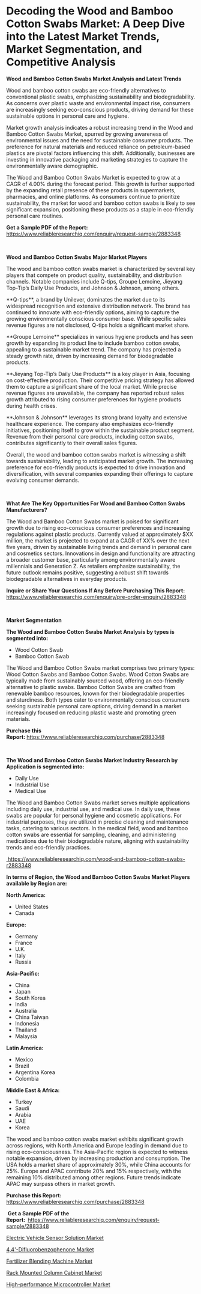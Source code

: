 <p><h1>Decoding the Wood and Bamboo Cotton Swabs Market: A Deep Dive into the Latest Market Trends, Market Segmentation, and Competitive Analysis</h1></p><p><strong>Wood and Bamboo Cotton Swabs Market Analysis and Latest Trends</strong></p>
<p><p>Wood and bamboo cotton swabs are eco-friendly alternatives to conventional plastic swabs, emphasizing sustainability and biodegradability. As concerns over plastic waste and environmental impact rise, consumers are increasingly seeking eco-conscious products, driving demand for these sustainable options in personal care and hygiene.</p><p>Market growth analysis indicates a robust increasing trend in the Wood and Bamboo Cotton Swabs Market, spurred by growing awareness of environmental issues and the need for sustainable consumer products. The preference for natural materials and reduced reliance on petroleum-based plastics are pivotal factors influencing this shift. Additionally, businesses are investing in innovative packaging and marketing strategies to capture the environmentally aware demographic.</p><p>The Wood and Bamboo Cotton Swabs Market is expected to grow at a CAGR of 4.00% during the forecast period. This growth is further supported by the expanding retail presence of these products in supermarkets, pharmacies, and online platforms. As consumers continue to prioritize sustainability, the market for wood and bamboo cotton swabs is likely to see significant expansion, positioning these products as a staple in eco-friendly personal care routines.</p></p>
<p><strong>Get a Sample PDF of the Report:&nbsp;</strong> <a href="https://www.reliableresearchiq.com/enquiry/request-sample/2883348?utm_campaign=103&utm_medium=2&utm_source=Github&utm_content=ia&utm_term=13032025&utm_id=wood-and-bamboo-cotton-swabs">https://www.reliableresearchiq.com/enquiry/request-sample/2883348</a></p>
<p>&nbsp;</p>
<p><strong>Wood and Bamboo Cotton Swabs Major Market Players</strong></p>
<p><p>The wood and bamboo cotton swabs market is characterized by several key players that compete on product quality, sustainability, and distribution channels. Notable companies include Q-tips, Groupe Lemoine, Jieyang Top-Tip’s Daily Use Products, and Johnson & Johnson, among others.</p><p>**Q-tips**, a brand by Unilever, dominates the market due to its widespread recognition and extensive distribution network. The brand has continued to innovate with eco-friendly options, aiming to capture the growing environmentally conscious consumer base. While specific sales revenue figures are not disclosed, Q-tips holds a significant market share.</p><p>**Groupe Lemoine** specializes in various hygiene products and has seen growth by expanding its product line to include bamboo cotton swabs, appealing to a sustainable market trend. The company has projected a steady growth rate, driven by increasing demand for biodegradable products.</p><p>**Jieyang Top-Tip’s Daily Use Products** is a key player in Asia, focusing on cost-effective production. Their competitive pricing strategy has allowed them to capture a significant share of the local market. While precise revenue figures are unavailable, the company has reported robust sales growth attributed to rising consumer preferences for hygiene products during health crises.</p><p>**Johnson & Johnson** leverages its strong brand loyalty and extensive healthcare experience. The company also emphasizes eco-friendly initiatives, positioning itself to grow within the sustainable product segment. Revenue from their personal care products, including cotton swabs, contributes significantly to their overall sales figures.</p><p>Overall, the wood and bamboo cotton swabs market is witnessing a shift towards sustainability, leading to anticipated market growth. The increasing preference for eco-friendly products is expected to drive innovation and diversification, with several companies expanding their offerings to capture evolving consumer demands.</p></p>
<p>&nbsp;</p>
<p><strong>What Are The Key Opportunities For Wood and Bamboo Cotton Swabs Manufacturers?</strong></p>
<p><p>The Wood and Bamboo Cotton Swabs market is poised for significant growth due to rising eco-conscious consumer preferences and increasing regulations against plastic products. Currently valued at approximately $XX million, the market is projected to expand at a CAGR of XX% over the next five years, driven by sustainable living trends and demand in personal care and cosmetics sectors. Innovations in design and functionality are attracting a broader customer base, particularly among environmentally aware millennials and Generation Z. As retailers emphasize sustainability, the future outlook remains positive, suggesting a robust shift towards biodegradable alternatives in everyday products.</p></p>
<p><strong>Inquire or Share Your Questions If Any Before Purchasing This Report:</strong> <a href="https://www.reliableresearchiq.com/enquiry/pre-order-enquiry/2883348?utm_campaign=103&utm_medium=2&utm_source=Github&utm_content=ia&utm_term=13032025&utm_id=wood-and-bamboo-cotton-swabs">https://www.reliableresearchiq.com/enquiry/pre-order-enquiry/2883348</a></p>
<p>&nbsp;</p>
<p><strong>Market Segmentation</strong></p>
<p><strong>The Wood and Bamboo Cotton Swabs Market Analysis by types is segmented into:</strong></p>
<p><ul><li>Wood Cotton Swab</li><li>Bamboo Cotton Swab</li></ul></p>
<p><p>The Wood and Bamboo Cotton Swabs market comprises two primary types: Wood Cotton Swabs and Bamboo Cotton Swabs. Wood Cotton Swabs are typically made from sustainably sourced wood, offering an eco-friendly alternative to plastic swabs. Bamboo Cotton Swabs are crafted from renewable bamboo resources, known for their biodegradable properties and sturdiness. Both types cater to environmentally conscious consumers seeking sustainable personal care options, driving demand in a market increasingly focused on reducing plastic waste and promoting green materials.</p></p>
<p><strong>Purchase this Report:&nbsp;</strong><a href="https://www.reliableresearchiq.com/purchase/2883348?utm_campaign=103&utm_medium=2&utm_source=Github&utm_content=ia&utm_term=13032025&utm_id=wood-and-bamboo-cotton-swabs">https://www.reliableresearchiq.com/purchase/2883348</a></p>
<p>&nbsp;</p>
<p><strong>The Wood and Bamboo Cotton Swabs Market Industry Research by Application is segmented into:</strong></p>
<p><ul><li>Daily Use</li><li>Industrial Use</li><li>Medical Use</li></ul></p>
<p><p>The Wood and Bamboo Cotton Swabs market serves multiple applications including daily use, industrial use, and medical use. In daily use, these swabs are popular for personal hygiene and cosmetic applications. For industrial purposes, they are utilized in precise cleaning and maintenance tasks, catering to various sectors. In the medical field, wood and bamboo cotton swabs are essential for sampling, cleaning, and administering medications due to their biodegradable nature, aligning with sustainability trends and eco-friendly practices.</p></p>
<p><a href="https://www.reliableresearchiq.com/wood-and-bamboo-cotton-swabs-r2883348?utm_campaign=103&utm_medium=2&utm_source=Github&utm_content=ia&utm_term=13032025&utm_id=wood-and-bamboo-cotton-swabs">&nbsp;https://www.reliableresearchiq.com/wood-and-bamboo-cotton-swabs-r2883348</a></p>
<p><strong>In terms of Region, the Wood and Bamboo Cotton Swabs Market Players available by Region are:</strong></p>
<p>
    <p> <strong> North America: </strong>
        <ul>
            <li>United States</li>
            <li>Canada</li>
        </ul>
        </p> 
    <p> <strong> Europe: </strong>
        <ul>
            <li>Germany</li>
            <li>France</li>
            <li>U.K.</li>
            <li>Italy</li>
            <li>Russia</li>
        </ul>
        </p> 
    <p> <strong> Asia-Pacific: </strong>
        <ul>
            <li>China</li>
            <li>Japan</li>
            <li>South Korea</li>
            <li>India</li>
            <li>Australia</li>
            <li>China Taiwan</li>
            <li>Indonesia</li>
            <li>Thailand</li>
            <li>Malaysia</li>
        </ul>
        </p> 
    <p> <strong> Latin America: </strong>
        <ul>
            <li>Mexico</li>
            <li>Brazil</li>
            <li>Argentina Korea</li>
            <li>Colombia</li>
        </ul>
        </p> 
    <p> <strong> Middle East & Africa: </strong>
        <ul>
            <li>Turkey</li>
            <li>Saudi</li>
            <li>Arabia</li>
            <li>UAE</li>
            <li>Korea</li>
        </ul>
    </p>
    </p>
<p><p>The wood and bamboo cotton swabs market exhibits significant growth across regions, with North America and Europe leading in demand due to rising eco-consciousness. The Asia-Pacific region is expected to witness notable expansion, driven by increasing production and consumption. The USA holds a market share of approximately 30%, while China accounts for 25%. Europe and APAC contribute 20% and 15% respectively, with the remaining 10% distributed among other regions. Future trends indicate APAC may surpass others in market growth.</p></p>
<p><strong>Purchase this Report: </strong><a href="https://www.reliableresearchiq.com/purchase/2883348?utm_campaign=103&utm_medium=2&utm_source=Github&utm_content=ia&utm_term=13032025&utm_id=wood-and-bamboo-cotton-swabs">https://www.reliableresearchiq.com/purchase/2883348</a></p>
<p>&nbsp;<strong>Get a Sample PDF of the Report:&nbsp;&nbsp;</strong><a href="https://www.reliableresearchiq.com/enquiry/request-sample/2883348?utm_campaign=103&utm_medium=2&utm_source=Github&utm_content=ia&utm_term=13032025&utm_id=wood-and-bamboo-cotton-swabs">https://www.reliableresearchiq.com/enquiry/request-sample/2883348</a></p>
<p><strong></strong></p>
<p><p><a href="https://github.com/rjaibiagha/Market-Research-Report-List-1/blob/main/electric-vehicle-sensor-solution-market.md?utm_campaign=103&utm_medium=2&utm_source=Github&utm_content=ia&utm_term=13032025&utm_id=wood-and-bamboo-cotton-swabs">Electric Vehicle Sensor Solution Market</a></p><p><a href="https://github.com/rumaskdallys2/Market-Research-Report-List-1/blob/main/44-difluorobenzophenone-market.md?utm_campaign=103&utm_medium=2&utm_source=Github&utm_content=ia&utm_term=13032025&utm_id=wood-and-bamboo-cotton-swabs">4,4'-Difluorobenzophenone Market</a></p><p><a href="https://github.com/sulvantomppa/Market-Research-Report-List-1/blob/main/fertilizer-blending-machine-market.md?utm_campaign=103&utm_medium=2&utm_source=Github&utm_content=ia&utm_term=13032025&utm_id=wood-and-bamboo-cotton-swabs">Fertilizer Blending Machine Market</a></p><p><a href="https://github.com/brinnoifon/Market-Research-Report-List-1/blob/main/rack-mounted-column-cabinet-market.md?utm_campaign=103&utm_medium=2&utm_source=Github&utm_content=ia&utm_term=13032025&utm_id=wood-and-bamboo-cotton-swabs">Rack Mounted Column Cabinet Market</a></p><p><a href="https://github.com/trenkkwasek84/Market-Research-Report-List-1/blob/main/high-performance-microcontroller-market.md?utm_campaign=103&utm_medium=2&utm_source=Github&utm_content=ia&utm_term=13032025&utm_id=wood-and-bamboo-cotton-swabs">High-performance Microcontroller Market</a></p></p>